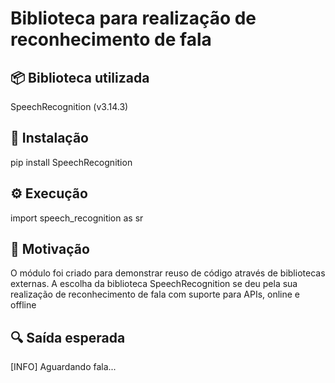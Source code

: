 # Biblioteca para realização de reconhecimento de fala

## 📦 Biblioteca utilizada
SpeechRecognition (v3.14.3)

## 🧰 Instalação
pip install SpeechRecognition

## ⚙️ Execução
import speech_recognition as sr

## 🧩 Motivação
O módulo foi criado para demonstrar reuso de código através de bibliotecas externas.
A escolha da biblioteca SpeechRecognition se deu pela sua realização de reconhecimento de fala com suporte para APIs, online e offline

## 🔍 Saída esperada
[INFO] Aguardando fala...

